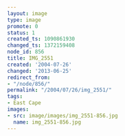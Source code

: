 ```yaml
---
layout: image
type: image
promote: 0
status: 1
created_ts: 1090861930
changed_ts: 1372159408
node_id: 856
title: IMG_2551
created: '2004-07-26'
changed: '2013-06-25'
redirect_from:
- "/node/856/"
permalink: "/2004/07/26/img_2551/"
tags:
- East Cape
images:
- src: image/images/img_2551-856.jpg
  name: img_2551-856.jpg
---
```


